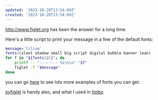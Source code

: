 ```yaml
---
updated: '2023-10-20T13:54:09Z'
created: '2023-10-20T13:54:09Z'
---
```

http://www.figlet.org has been the answer for a long time.

Here's a little script to print your message in a few of the default fonts:

```bash
message='lilium'
fonts=(slant shadow small big script digital bubble banner lean)
for f in "${fonts[@]}"; do
    printf -- "-------- %s\n\n" "$f"
    figlet -f "$message"
done
```

you can go [here](http://www.figlet.org/examples.html) to see lots more examples of fonts you can get.

[pyfiglet](https://github.com/pwaller/pyfiglet) is handy also, and what I used in [limbo](https://github.com/llimllib/limbo/blob/master/limbo/plugins/banner.py)